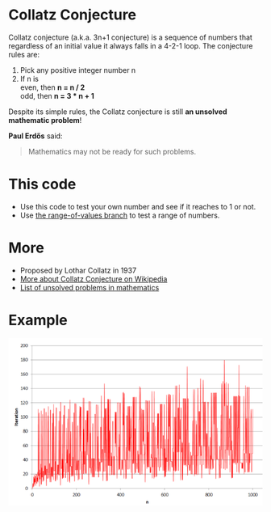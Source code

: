 # Collatz Conjecture
Collatz conjecture (a.k.a. 3n+1 conjecture) is a sequence of numbers that regardless of an initial value it always falls in a 4-2-1 loop. The conjecture rules are:

1. Pick any positive integer number n
2. If n is  
   even, then **n = n / 2**  
   odd, then **n = 3 * n + 1**

Despite its simple rules, the Collatz conjecture is still **an unsolved mathematic problem**!

**Paul Erdős** said:
> Mathematics may not be ready for such problems.

# This code
- Use this code to test your own number and see if it reaches to 1 or not.
- Use [the range-of-values branch](https://github.com/Muhammad-Yazdian/collatz_conjecture/tree/range-of-values) to test a range of numbers. 

# More
- Proposed by Lothar Collatz in 1937
- [More about Collatz Conjecture on Wikipedia](https://en.wikipedia.org/wiki/Collatz_conjecture)
- [List of unsolved problems in mathematics](https://en.wikipedia.org/wiki/List_of_unsolved_problems_in_mathematics)

# Example
![iterration by n](https://github.com/Muhammad-Yazdian/collatz_conjecture/blob/range-of-values/iteration_by_n_1000.PNG)
